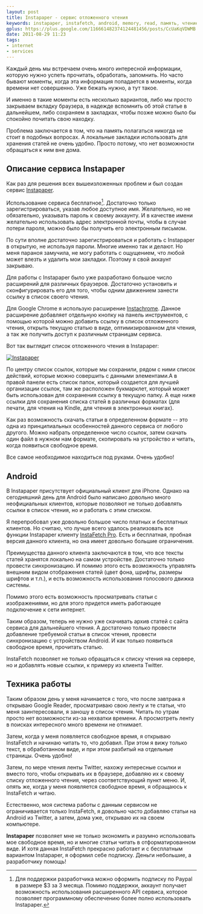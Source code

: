 ```yaml
---
layout: post
title: Instapaper - сервис отложенного чтения
keywords: instapaper, instafetch, android, memory, read, память, чтение
gplus: https://plus.google.com/116661482374124481456/posts/CcUaKqVDWMB
date: 2011-08-29 11:23
tags:
- internet
- services
---
```

Каждый день мы встречаем очень много интересной информации, которую нужно успеть прочитать, обработать, запомнить. Но часто бывают моменты, когда эта информация попадается в моменты, когда времени нет совершенно. Уже бежать нужно, а тут такое.

И именно в такие моменты есть несколько вариантов, либо мы просто закрываем вкладку браузера, в надежде вспомнить об этой статье в дальнейшем, либо сохраняем в закладках, чтобы позже можно было бы спокойно почитать свою находку.

Проблема заключается в том, что на память полагаться никогда не стоит в подобных вопросах. А локальные закладки использовать для хранения статей не очень удобно. Просто потому, что нет возможности обращаться к ним вне дома.

## Описание сервиса Instapaper

Как раз для решения всех вышеизложенных проблем и был создан сервис [Instapaper][1].

[1]: http://www.instapaper.com/
    "Instapaper"

Использование сервиса бесплатное[^1]. Достаточно только зарегистрироваться, указав любое доступное имя. Желательно, но не обязательно, указывать пароль к своему аккаунту. И в качестве имени желательно использовать адрес электронной почты, чтобы в случае потери пароля, можно было бы получить его электронным письмом.

[^1]: Для поддержки разработчика можно оформить подписку по Paypal в размере $3 за 3 месяца. Помимо поддержки, аккаунт получает возможность использования расширенного API сервиса, которое позволяет программному обеспечению более полно использовать Instapaper.

По сути вполне достаточно зарегистрироваться и работать с Instapaper в открытую, не используя пароли. Многие именно так и делают. Но меня параноя замучила, не могу работать с ощущением, что любой может влезть и удалить мои закладки. Поэтому я свой аккаунт закрываю.

Для работы с Instapaper было уже разработано большое число расширений для различных браузеров. Достаточно установить и сконфигурировать его для того, чтобы одним движением занести ссылку в список своего чтения.

Для Google Chrome я использую расширение [Instachrome][2]. Данное расширение добавляет отдельную кнопку на панель инструментов, с помощью которой можно добавить ссылку в список отложенного чтения, открыть текущую статью в виде, оптимизированном для чтения, а так же получить доступ к различным страницам сервиса.

[2]: https://chrome.google.com/webstore/detail/fldildgghjoohccppflaohodcnmlacpb
    "Instachrome - Интернет-магазин Chrome"

Вот так выглядит список отложенного чтения в Instapaper:

[![Instapaper][3]](https://static.juev.org/2011/08/instapaper.png
"Instapaper")

[3]: https://static.juev.org/2011/08/instapaper-th.png

По центру список ссылок, которые мы сохранили, рядом с ними список действий, которые можно совершить с данными элементами.А в правой панели есть список папок, который создается для лучшей организации ссылок, там же расположен букмарклет, который может быть использован для сохранения ссылку в текущую папку. А еще ниже ссылки для сохранения списка статей в различных форматах (для печати, для чтения на Kindle, для чтения в электронных книгах).

Как раз возможность скачать статьи в определенном формате -- это одна из принципиальных особенностей данного сервиса от любого другого. Можно набрать определенное число ссылок, затем скачать один файл в нужном нам формате, скопировать на устройство и читать, когда появиться свободное время.

Все самое необходимое находиться под руками. Очень удобно!

## Android

В Instapaper присутствует официальный клиент для iPhone. Однако на сегодняшний день для Android было написано довольно много неофициальных клиентов, которые позволяют не только добавлять ссылки в список чтения, но и работать с этим списком.

Я перепробовал уже довольно большое число платных и бесплатных клиентов. Но считаю, что лучше всего удалось реализовать все функции Instapaper клиенту [InstaFetch Pro][4]. Есть и бесплатная, пробная версия данного клиента, но она имеет довольно большие ограничения.

[4]: https://market.android.com/details?id=pl.immortal.instafetchpro.am
    "InstaFetch Pro - Android Market"

Преимущества данного клиента заключаются в том, что все тексты статей хранятся локально на самом устройстве. Достаточно только провести синхронизацию. И помимо этого есть возможность управлять внешним видом отображения статей (цвет фона, шрифты, размеры шрифтов и т.п.), и есть возможность использования голосового движка системы.

Помимо этого есть возможность просматривать статьи с изображениями, но для этого придется иметь работающее подключение к сети интернет.

Таким образом, теперь не нужно уже скачивать архив статей с сайта сервиса для дальнейшего чтения. А достаточно только провести добавление требуемой статьи в список чтения, провести синхронизацию с устройством Android. И как только появиться свободное время, прочитать статью.

InstaFetch позволяет не только обращаться к списку чтения на сервере, но и добавлять новые ссылки, к примеру из клиента Twitter.

## Техника работы

Таким образом день у меня начинается с того, что после завтрака я открываю Google Reader, просматриваю свою ленту и те статьи, что меня заинтересовали, я заношу в список чтения.  Читать по утрам просто нет возможности из-за нехватки времени. А просмотреть ленту в поисках интересного много времени не отнимает.

Затем, когда у меня появляется свободное время, я открываю InstaFetch и начинаю читать то, что добавил. При этом я вижу только текст, в обработанном виде, и при этом разбитый на отдельные страницы. Очень удобно!

Затем, по мере чтения ленты Twitter, нахожу интересные ссылки и вместо того, чтобы открывать их в браузере, добавляю их к своему списку отложенного чтения, через соответствующий пункт меню. И, опять же, когда у меня появляется свободное время, я обращаюсь к InstaFetch и читаю.

Естественно, моя система работы с данным сервисом не ограничивается только InstaFetch, я довольно часто добавляю статьи на Android из Twitter, а затем, дома уже, открываю их на своем компьютере.

**Instapaper** позволяет мне не только экономить и разумно использовать мое свободное время, но и многие статьи читать в отформатированном виде. И хотя данная InstaFetch прекрасно работает и с бесплатным вариантом Instapaper, я оформил себе подписку. Деньги небольшие, а разработчику помощь!
